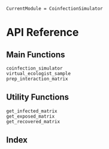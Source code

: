 ```@meta
CurrentModule = CoinfectionSimulator
```

# API Reference

## Main Functions

```@docs
coinfection_simulator
virtual_ecologist_sample
prep_interaction_matrix
```

## Utility Functions

```@docs
get_infected_matrix
get_exposed_matrix
get_recovered_matrix
```

## Index

```@index
```
